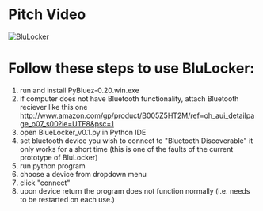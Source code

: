 # Pitch Video


[![BluLocker](http://img.youtube.com/watch?v=llmYkjksxeM.jpg)](http://www.youtube.com/watch?v=llmYkjksxeM)

# Follow these steps to use BluLocker:

1. run and install PyBluez-0.20.win.exe
2. if computer does not have Bluetooth functionality,
	attach Bluetooth reciever like this one
	http://www.amazon.com/gp/product/B005Z5HT2M/ref=oh_aui_detailpage_o07_s00?ie=UTF8&psc=1
3. open BlueLocker_v0.1.py in Python IDE
4. set bluetooth device you wish to connect to "Bluetooth Discoverable" it only works for a short time
	(this is one of the faults of the current prototype of BluLocker)
5. run python program 
6. choose a device from dropdown menu
7. click "connect"
8. upon device return the program does not function normally (i.e. needs to be restarted on each use.) 
